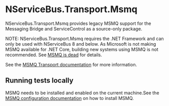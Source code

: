 # NServiceBus.Transport.Msmq

NServiceBus.Transport.Msmq provides legacy MSMQ support for the Messaging Bridge and ServiceControl as a source-only package.

NOTE: NServiceBus.Transport.Msmq requires the .NET Framework and can only be used with NServiceBus 8 and below. As Microsoft is not making MSMQ available for .NET Core, building new systems using MSMQ is not recommended. See [MSMQ is dead](https://particular.net/blog/msmq-is-dead) for details.

See the [MSMQ Transport documentation](https://docs.particular.net/transports/msmq/) for more information.

## Running tests locally

MSMQ needs to be installed and enabled on the current machine.See the [MSMQ configuration documentation](https://docs.particular.net/transports/msmq/?version=msmqtransport_2#msmq-configuration) on how to install MSMQ.
